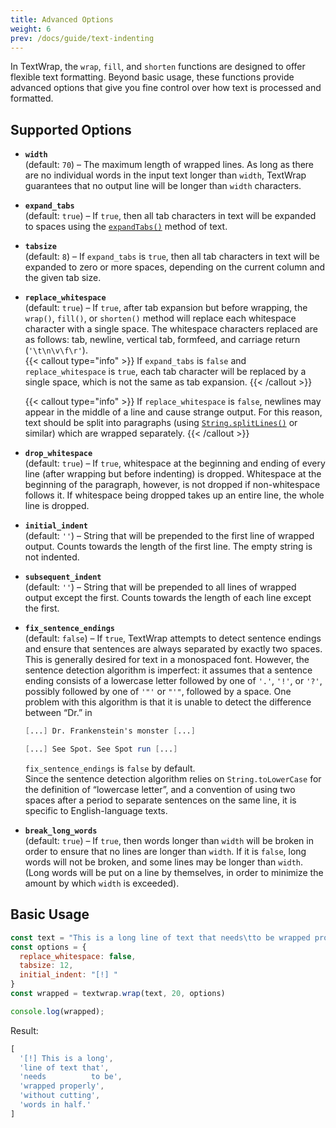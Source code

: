 ```yaml
---
title: Advanced Options
weight: 6
prev: /docs/guide/text-indenting
---
```


In TextWrap, the `wrap`, `fill`, and `shorten` functions are designed to offer flexible text formatting. Beyond basic usage, these functions provide advanced options that give you fine control over how text is processed and formatted.

<!--more-->

## Supported Options

- **`width`**</br>
  (default: `70`) – The maximum length of wrapped lines. As long as there are no individual words in the input text longer than `width`, TextWrap guarantees that no output line will be longer than `width` characters.
- **`expand_tabs`**</br>
  (default: `true`) – If `true`, then all tab characters in text will be expanded to spaces using the [`expandTabs()`](https://npm.im/@barudakrosul/expand-tabs) method of text.
- **`tabsize`**</br>
  (default: `8`) – If `expand_tabs` is `true`, then all tab characters in text will be expanded to zero or more spaces, depending on the current column and the given tab size.
- **`replace_whitespace`**</br>
  (default: `true`) – If `true`, after tab expansion but before wrapping, the `wrap()`, `fill()`, or `shorten()` method will replace each whitespace character with a single space. The whitespace characters replaced are as follows: tab, newline, vertical tab, formfeed, and carriage return (`'\t\n\v\f\r'`).</br>
  {{< callout type="info" >}}
    If `expand_tabs` is `false` and `replace_whitespace` is `true`, each tab character will be replaced by a single space, which is not the same as tab expansion.
  {{< /callout >}}

  {{< callout type="info" >}}
    If `replace_whitespace` is `false`, newlines may appear in the middle of a line and cause strange output. For this reason, text should be split into paragraphs (using [`String.splitLines()`](https://npm.im/@barudakrosul/split-lines) or similar) which are wrapped separately.
  {{< /callout >}}
- **`drop_whitespace`**</br>
  (default: `true`) – If `true`, whitespace at the beginning and ending of every line (after wrapping but before indenting) is dropped. Whitespace at the beginning of the paragraph, however, is not dropped if non-whitespace follows it. If whitespace being dropped takes up an entire line, the whole line is dropped.
- **`initial_indent`**</br>
  (default: `''`) – String that will be prepended to the first line of wrapped output. Counts towards the length of the first line. The empty string is not indented.
- **`subsequent_indent`**</br>
  (default: `''`) – String that will be prepended to all lines of wrapped output except the first. Counts towards the length of each line except the first.
- **`fix_sentence_endings`**</br>
  (default: `false`) – If `true`, TextWrap attempts to detect sentence endings and ensure that sentences are always separated by exactly two spaces. This is generally desired for text in a monospaced font. However, the sentence detection algorithm is imperfect: it assumes that a sentence ending consists of a lowercase letter followed by one of `'.'`, `'!'`, or `'?'`, possibly followed by one of `'"'` or `"'"`, followed by a space. One problem with this algorithm is that it is unable to detect the difference between “Dr.” in</br>
  ```mathematica
  [...] Dr. Frankenstein's monster [...]
  ```

  ```mathematica
  [...] See Spot. See Spot run [...]
  ```

  `fix_sentence_endings` is `false` by default.</br>
  Since the sentence detection algorithm relies on `String.toLowerCase` for the definition of “lowercase letter”, and a convention of using two spaces after a period to separate sentences on the same line, it is specific to English-language texts.
- **`break_long_words`**</br>
  (default: `true`) – If `true`, then words longer than `width` will be broken in order to ensure that no lines are longer than `width`. If it is `false`, long words will not be broken, and some lines may be longer than `width`. (Long words will be put on a line by themselves, in order to minimize the amount by which `width` is exceeded).

## Basic Usage

```javascript {filename="example.js"}
const text = "This is a long line of text that needs\tto be wrapped properly\twithout cutting\twords in half.";
const options = {
  replace_whitespace: false,
  tabsize: 12,
  initial_indent: "[!] "
}
const wrapped = textwrap.wrap(text, 20, options)

console.log(wrapped);
```

Result:

```javascript
[
  '[!] This is a long',
  'line of text that',
  'needs          to be',
  'wrapped properly',
  'without cutting',
  'words in half.'
]
```
